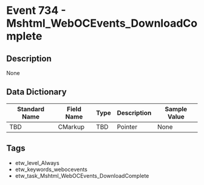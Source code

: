 # Event 734 - Mshtml_WebOCEvents_DownloadComplete

## Description
None

## Data Dictionary
|Standard Name|Field Name|Type|Description|Sample Value|
|---|---|---|---|---|
|TBD|CMarkup|TBD|Pointer|None|None|

## Tags
* etw_level_Always
* etw_keywords_webocevents
* etw_task_Mshtml_WebOCEvents_DownloadComplete